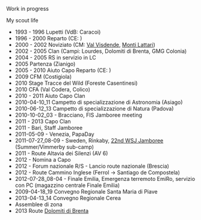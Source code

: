 <!-- 
.. link: 
.. description: 
.. tags: scout, personal
.. date: 2013/08/20 12:09:10
.. title: Scout
.. slug: scout
-->

Work in progress

My scout life

* 1993 - 1996 Lupetti (VdB: Caracoi)
* 1996 - 2000 Reparto (CE: )
* 2000 - 2002 Noviziato (CM: [Val Visdende](../travels/routes/italia-austria.html), [Monti Lattari](../travels/routes/monti-lattari.html))
* 2002 - 2005 Clan (Campi: Lourdes, Dolomiti di Brenta, GMG Colonia)
* 2004 - 2005 RS in servizio in LC
* 2005 Partenza (Zianigo)
* 2005 - 2010 Aiuto Capo Reparto (CE: )
* 2009 CFM (Costigiola)
* 2010 Stage Tracce del Wild (Foreste Casentinesi)
* 2010 CFA (Val Codera, Colico)
* 2010 - 2011 Aiuto Capo Clan
* 2010-04-10_11 Campetto di specializzazione di Astronomia (Asiago)
* 2010-06-12_13 Campetto di specializzazione di Natura (Padova)
* 2010-10-02_03 - Bracciano, FIS Jamboree meeting
* 2011 - 2013 Capo Clan
* 2011 - Bari, Staff Jamboree
* 2011-05-09 - Venezia, PapaDay
* 2011-07-27_08-09 - Sweden, Rinkaby, [22nd WSJ Jamboree](http://en.wikipedia.org/wiki/22nd_World_Scout_Jamboree) (Summer/Vimmerby sub-camp)
* 2011 - Route Altavia dei Silenzi (AV 6)
* 2012 - Nomina a Capo
* 2012 - Forum nazionale R/S - Lancio route nazionale (Brescia)
* 2012 - Route Cammino Inglese (Ferrol -> Santiago de Compostela)
* 2012-07-28_08-04 - Finale Emilia, Emergenza terremoto EmiRo, servizio con PC (magazzino centrale Finale Emilia)
* 2009-04-18_19 Convegno Regionale Santa Maria di Piave
* 2013-04-13_14 Convegno Regionale Cerea
* Assemblee di zona
* 2013 Route [Dolomiti di Brenta](../travels/routes/dolomiti-di-brenta-lago-di-tovel.html)

